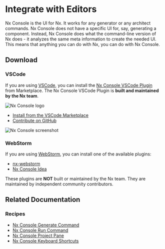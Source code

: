 # Integrate with Editors

Nx Console is the UI for Nx. It works for any generator or any architect commands. Nx Console does not have a specific UI for, say, generating a component. Instead, Nx Console does what the command-line version of Nx does - it analyzes the same meta information to create the needed UI. This means that anything you can do with Nx, you can do with Nx Console.

## Download

### VSCode

If you are using [VSCode](https://code.visualstudio.com/), you can install the [Nx Console VSCode Plugin](https://marketplace.visualstudio.com/items?itemName=nrwl.angular-console) from Marketplace. The Nx Console VSCode Plugin is **built and maintained by the Nx team**.

![Nx Console logo](/shared/nx-console-logo.png)

- [Install from the VSCode Marketplace](https://marketplace.visualstudio.com/items?itemName=nrwl.angular-console)
- [Contribute on GitHub](https://github.com/nrwl/nx-console)

![Nx Console screenshot](/shared/nx-console-screenshot.png)

### WebStorm

If you are using [WebStorm](https://www.jetbrains.com/webstorm/), you can install one of the available plugins:

- [nx-webstorm](https://plugins.jetbrains.com/plugin/15000-nx-webstorm)
- [Nx Console Idea](https://plugins.jetbrains.com/plugin/15101-nx-console-idea)

These plugins are **NOT** built or maintained by the Nx team. They are maintained by independent community contributors.

## Related Documentation

### Recipes

- [Nx Console Generate Command](/recipe/console-generate-command)
- [Nx Console Run Command](/recipe/console-run-command)
- [Nx Console Project Pane](/recipe/console-project-pane)
- [Nx Console Keyboard Shortcuts](/recipe/console-shortcuts)
